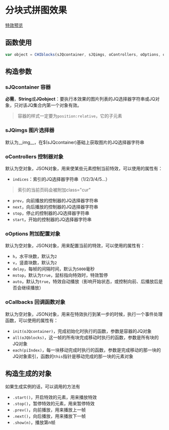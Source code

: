 # 分块式拼图效果

[特效预览](http://vrbvillor.github.io/effects/blocks/blocks.html)

## 函数使用

```javascript
var object = CHIblocks(sJQcontainer, sJQimgs, oControllers, oOptions, oCallbacks);
```
## 构造参数

### sJQcontainer 容器

**必需**，**String**或**JQobject**：要执行本效果的图片列表的JQ选择器字符串或JQ对象，只对该JQ集合内第一个对象有效。
> 容器的样式一定要为`position:relative`，它的子元素  

### sJQimgs 图片选择器

默认为__img__，在$(sJQcontainer)基础上获取图片的JQ选择器字符串  

### oControllers 控制器对象

默认为空对象，JSON对象，用来使某些元素控制当前特效，可以使用的属性有：  
+ `indices`：索引的JQ选择器字符串（1/2/3/4/5...）

> 索引的当前页码会被附加class="cur"  

+ `prev`，向前播放的控制器的JQ选择器字符串  
+ `next`，向后播放的控制器的JQ选择器字符串  
+ `stop`，停止的控制器的JQ选择器字符串  
+ `start`，开始的控制器的JQ选择器字符串  

### oOptions 附加配置对象  

默认为空对象，JSON对象，用来配置当前的特效，可以使用的属性有：  

+ `h`，水平块数，默认为`2`  
+ `v`，竖直块数，默认为`2`  
+ `delay`，每帧的间隔时间，默认为`5000`毫秒  
+ `mstop`，默认为`true`，鼠标指向特效时，特效暂停  
+ `auto`，默认为`true`，特效自动播放（影响开始状态，或控制向前、后播放后是否会继续播放）  

### oCallbacks 回调函数对象

默认为空对象，JSON对象，用来在特效执行到某一步的时候，执行一个事件处理函数，可以使用的属性有： 

+ `init(oJQcontainer)`，完成初始化时执行的函数，参数是容器的JQ对象  
+ `all(oJQblocks)`，这一帧的所有块完成移动时执行的函数，参数是所有块的JQ对象  
+ `each(piIndex)`，每一块移动完成时执行的函数，参数是完成移动的那一块的JQ对象索引，函数的`this`指针是移动完成的那一块的元素对象  

## 构造生成的对象  

如果生成实例的话，可以调用的方法有  

+ `.start()`，开启特效的元素，用来播放特效
+ `.stop()`，暂停特效的元素，用来暂停特效
+ `.prev()`，向前播放，用来播放上一帧
+ `.next()`，向后播放，用来播放下一帧
+ `.show(n)`，播放第n帧
